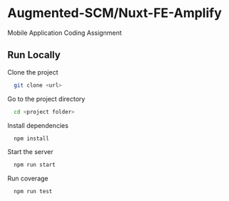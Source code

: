 
# Augmented-SCM/Nuxt-FE-Amplify

Mobile Application Coding Assignment

## Run Locally

Clone the project

```bash
  git clone <url>
```

Go to the project directory

```bash
  cd <project folder>
```

Install dependencies

```bash
  npm install
```

Start the server

```bash
  npm run start
```

Run coverage

```bash
  npm run test
```
